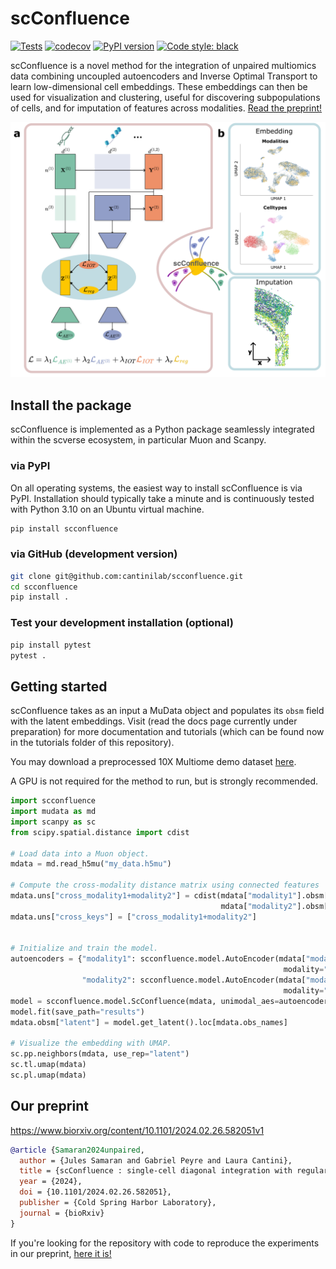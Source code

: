 # scConfluence
[![Tests](https://github.com/cantinilab/scconfluence/actions/workflows/main.yml/badge.svg)](https://github.com/cantinilab/scconfluence/actions/workflows/main.yml)
[![codecov](https://codecov.io/github/cantinilab/scconfluence/graph/badge.svg?token=JCLE8L9GNH)](https://codecov.io/github/cantinilab/scconfluence)
[![PyPI version](https://img.shields.io/pypi/v/scconfluence?color=blue)](https://img.shields.io/pypi/v/scconfluence?color=blue)
[![Code style: black](https://img.shields.io/badge/code%20style-black-000000.svg)](https://github.com/psf/black)

scConfluence is a novel method for the integration of unpaired multiomics data combining
uncoupled autoencoders and Inverse Optimal Transport to learn low-dimensional cell 
embeddings. These embeddings can then be used for visualization and clustering, useful 
for discovering  subpopulations of cells, and for imputation of features across 
modalities.
[Read the preprint!](https://www.biorxiv.org/content/10.1101/2024.02.26.582051v1)

![figure](model.png)

## Install the package

scConfluence is implemented as a Python package seamlessly integrated within the scverse 
ecosystem, in particular Muon and Scanpy.

### via PyPI

On all operating systems, the easiest way to install scConfluence is via PyPI. 
Installation should typically take a minute and is continuously tested with Python 3.10 
on an Ubuntu virtual machine.

```bash
pip install scconfluence
```

### via GitHub (development version)

```bash
git clone git@github.com:cantinilab/scconfluence.git
cd scconfluence
pip install .
```

### Test your development installation (optional)

```bash
pip install pytest
pytest .
```

## Getting started

scConfluence takes as an input a MuData object and populates its `obsm` field 
with the latent embeddings. Visit (read the docs page currently under preparation) for 
more documentation and tutorials (which can be found now in the tutorials folder of 
this repository).

You may download a preprocessed 10X Multiome demo dataset [here](https://figshare.com/s/b0840d90e42e37fa165f).

A GPU is not required for the method to run, but is strongly recommended.

```python
import scconfluence
import mudata as md
import scanpy as sc
from scipy.spatial.distance import cdist

# Load data into a Muon object.
mdata = md.read_h5mu("my_data.h5mu")

# Compute the cross-modality distance matrix using connected features
mdata.uns["cross_modality1+modality2"] = cdist(mdata["modality1"].obsm["cm_features"], 
                                               mdata["modality2"].obsm["cm_features"])
mdata.uns["cross_keys"] = ["cross_modality1+modality2"]


# Initialize and train the model.
autoencoders = {"modality1": scconfluence.model.AutoEncoder(mdata["modality1"],
                                                             modality="modality1"),
                "modality2": scconfluence.model.AutoEncoder(mdata["modality2"],
                                                             modality="modality2")}
model = scconfluence.model.ScConfluence(mdata, unimodal_aes=autoencoders)
model.fit(save_path="results")
mdata.obsm["latent"] = model.get_latent().loc[mdata.obs_names]

# Visualize the embedding with UMAP.
sc.pp.neighbors(mdata, use_rep="latent")
sc.tl.umap(mdata)
sc.pl.umap(mdata)
```

## Our preprint
https://www.biorxiv.org/content/10.1101/2024.02.26.582051v1
```bibtex
@article {Samaran2024unpaired,
  author = {Jules Samaran and Gabriel Peyre and Laura Cantini},
  title = {scConfluence : single-cell diagonal integration with regularized Inverse Optimal Transport on weakly connected features},
  year = {2024},
  doi = {10.1101/2024.02.26.582051},
  publisher = {Cold Spring Harbor Laboratory},
  journal = {bioRxiv}
}
```

If you're looking for the repository with code to reproduce the experiments in our 
preprint, [here it is!](https://github.com/cantinilab/scc_reproducibility)